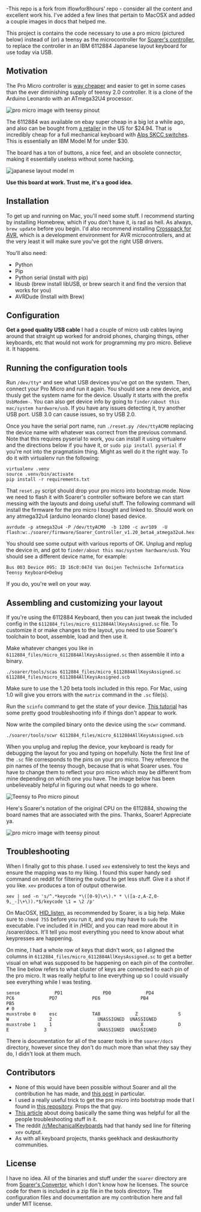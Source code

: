 -This repo is a fork from iflowfor8hours' repo - consider all the content and excellent work his. I've added a few lines that pertain to MacOSX and added a couple images in docs that helped me.


This project is contains the code necessary to use a pro micro (pictured below) instead of (or) a teensy as the microcontroller for [Soarer's controller](http://deskthority.net/workshop-f7/xt-at-ps2-terminal-to-usb-converter-with-nkro-t2510.html), to replace the controller in an IBM 6112884 Japanese layout keyboard for use today via USB.

## Motivation

The Pro Micro controller is [way cheaper](http://www.alibaba.com/showroom/pro-micro-atmega32u4.html) and easier to get in some cases than the ever diminishing supply of teensy 2.0 controller.
It is a clone of the Arduino Leonardo with an ATmega32U4 processor.

![pro micro image with teensy pinout](docs/board-pin-diagrams/promicro.png)

The 6112884 was available on ebay super cheap in a big lot a while ago, and also can be bought from [a retailer](http://meci.com/nib-ibm-japanese-lettering-typing-computer-102-keyboard-letter-type-6112884.html) in the US for $24.94. That is incredibly cheap for a full mechanical keyboard with [Alps SKCC switches](http://deskthority.net/wiki/Alps_SKCC_series). This is essentially an IBM Model M for under $30.

The board has a ton of buttons, a nice feel, and an obsolete connector, making it essentially useless without some hacking.

![japanese layout model m](docs/6112884.jpg)

**Use this board at work. Trust me, it's a good idea.**

## Installation

To get up and running on Mac, you'll need some stuff. I recommend starting by installing Homebrew, which if you don't have it, is rad as hell. As always, `brew update` before you begin. I'd also recommend installing [Crosspack for AVR](https://www.obdev.at/products/crosspack/index.html), which is a development environment for AVR microcontrollers, and at the very least it will make sure you've got the right USB drivers.

You'll also need:

- Python
- Pip
- Python serial (install with pip)
- libusb (brew install libUSB, or brew search it and find the version that works for you)
- AVRDude (Install with Brew)


## Configuration

**Get a good quality USB cable**
I had a couple of micro usb cables laying around that straight up worked for android phones, charging things, other keyboards, etc that would not work for programming my pro micro. Believe it. It happens.

## Running the configuration tools
Run `/dev/tty*` and see what USB devices you've got on the system. Then, connect your Pro Micro and run it again. You should see a new device, and thusly get the system name for the device. Usually it starts with the prefix `UsbModem-`. You can also get device info by going to `finder/about this mac/system hardware/usb`. If you have any issues detecting it, try another USB port. USB 3.0 can cause issues, so try USB 2.0.

Once you have the serial port name, run `./reset.py /dev/ttyACM0` replacing the device name with whatever was correct from the previous command.
Note that this requires pyserial to work, you can install it using virtualenv and the directions below if you have it, or `sudo pip install pyserial` if you're not into the pragmatisim thing. Might as well do it the right way. To do it with virtualenv run the following:

    virtualenv .venv
    source .venv/bin/activate
    pip install -r requirements.txt

That `reset.py` script should drop your pro micro into bootstrap mode. Now we need to flash it with Soarer's controller software before we can start messing with the layouts and doing useful stuff.
The following command will install the firmware for the pro micro I bought and linked to. Should work on any atmega32u4 (arduino leonardo clone) based device.

    avrdude -p atmega32u4 -P /dev/ttyACM0  -b 1200 -c avr109  -U flash:w:./soarer/firmware/Soarer_Controller_v1.20_beta4_atmega32u4.hex

You should see some output with various reports of OK. Unplug and replug the device in, and got to `finder/about this mac/system hardware/usb`. You should see a different device name, for example:

    Bus 003 Device 095: ID 16c0:047d Van Ooijen Technische Informatica Teensy Keyboard+Debug

If you do, you're well on your way.

## Assembling and customizing your layout

If you're using the 6112884 Keyboard, then you can just tweak the included config in the `6112884_files/micro_6112884AllKeysAssigned.sc` file. To customize it or make changes to the layout, you need to use Soarer's toolchain to boot, assemble, load and then use it.

Make whatever changes you like in `6112884_files/micro_6112884AllKeysAssigned.sc` then assemble it into a binary.

    ./soarer/tools/scas 6112884_files/micro_6112884AllKeysAssigned.sc 6112884_files/micro_6112884AllKeysAssigned.scb

Make sure to use the 1.20 beta tools included in this repo. For Mac, using 1.0 will give you errors with the `matrix` command in the `.sc` file(s).

Run the `scinfo` command to get the state of your device. [This tutorial](http://deskthority.net/workshop-f7/teensy-2-0-alternatives-atmega32u4-t4253-90.html) has some pretty  good troubleshooting info if things don't appear to work.

Now write the compiled binary onto the device using the `scwr` command.

    ./soarer/tools/scwr 6112884_files/micro_6112884AllKeysAssigned.scb

When you unplug and replug the device, your keyboard is ready for debugging the layout for you and typing on hopefully. Note the first line of the `.sc` file corresponds to the pins on your pro micro. They reference the pin names of the teensy though, because that is what Soarer uses. You have to change them to reflect your pro micro which may be different from mine depending on which one you have. The image below has been unbelieveably helpful in figuring out what needs to go where.

![Teensy to Pro micro pinout](docs/board-pin-diagrams/Teensy2-as-ISP_Pro-Micro.jpg)

Here's Soarer's notation of the original CPU on the 6112884, showing the board names that are associated with the pins. Thanks, Soarer! Appreciate ya.

![pro micro image with teensy pinout](docs/board-pin-diagrams/6112884_cpu_swap_pinout.png)

## Troubleshooting

When I finally got to this phase. I used `xev` extensively to test the keys and ensure the mapping was to my liking. I found this super handy sed command on reddit for filtering the output to get less stuff. Give it a shot if you like. `xev` produces a ton of output otherwise.

    xev | sed -n 's/^.*keycode *\([0-9]\+\).* * \([a-z,A-Z,0-9,_-]\+\)).*$/keycode \1 = \2 /p'

On MacOSX, [HID_listen](https://www.pjrc.com/teensy/hid_listen.html), as recommended by Soarer, is a big help. Make sure to `chmod 755` before you run it, and you may have to `sudo` the executable. I've included it in /HID/, and you can read more about it in /soarer/docs. It'll tell you most everything you need to know about what keypresses are happening.

On mine, I had a whole row of keys that didn't work, so I aligned the columns in `6112884_files/micro_6112884AllKeysAssigned.sc` to get a better visual on what was supposed to be happening on each pin of the controller. The line below refers to what cluster of keys are connected to each pin of the pro micro. It was really helpful to line everything up so I could visually see everything while I was testing.

	sense		      PD1			    PD0			    PD4				PC6			    PD7			    PE6				  PB4			    PB5
	# 0
	muxstrobe 0		esc     		TAB			    Z			  	S			      W			      2			    	UNASSIGNED	UNASSIGNED
	muxstrobe 1		1			      Q			      X			  	D			      E		      	3			    	UNASSIGNED	UNASSIGNED

There is documentation for all of the soarer tools in the `soarer/docs` directory, however since they don't do much more than what they say they do, I didn't look at them much.

## Contributors

* None of this would have been possible without Soarer and all the contribution he has made, and [this post](https://geekhack.org/index.php?topic=50437.msg1193047#msg1193047) in particular.
* I used a really useful trick to get the pro micro into bootstrap mode that I found in [this repository](https://github.com/nicholaskell/Arduino_Loader). Props the that guy.
* [This article](http://deskthority.net/workshop-f7/how-to-use-a-pro-micro-as-a-cheap-controller-converter-like-soarer-s-t8448.html) about doing basically the same thing was helpful for all the people troubleshooting stuff in it.
* The reddit [/r/MechanicalKeyboards](https://www.reddit.com/r/MechanicalKeyboards/comments/39pwlo/guidelinux_debug_your_kb_with_command_line_tools/) had that handy sed line for filtering `xev` output.
* As with all keyboard projects, thanks geekhack and deskauthority communities.

## License

I have no idea. All of the binaries and stuff under the `soarer` directory are from [Soarer's Convertor](http://deskthority.net/workshop-f7/xt-at-ps2-terminal-to-usb-converter-with-nkro-t2510.html), which I don't know how he licenses. The source code for them is included in a zip file in the tools directory.
The configuration files and documentation are my contribution here and fall under MIT license.
